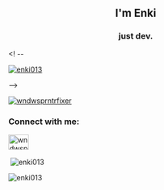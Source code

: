 <h2 align="center">I'm Enki</h2>
<h3 align="center">just dev.</h3>

<! --<p align="left"> <a href="https://github.com/ryo-ma/github-profile-trophy"><img src="https://github-profile-trophy.vercel.app/?username=enki013" alt="enki013" /></a> </p>-->

<p align="left"> <a href="https://twitter.com/wndwsprntrfixer" target="blank"><img src="https://img.shields.io/twitter/follow/wndwsprntrfixer?logo=twitter&style=for-the-badge" alt="wndwsprntrfixer" /></a> </p>

<h3 align="left">Connect with me:</h3>
<p align="left">
<a href="https://twitter.com/wndwsprntrfixer" target="blank"><img align="center" src="https://raw.githubusercontent.com/rahuldkjain/github-profile-readme-generator/master/src/images/icons/Social/twitter.svg" alt="wndwsprntrfixer" height="30" width="40" /></a>
</p>

<p>&nbsp;<img align="center" src="https://github-readme-stats.vercel.app/api?username=enki013&show_icons=true&locale=en" alt="enki013" /></p>

<p><img align="center" src="https://github-readme-streak-stats.herokuapp.com/?user=enki013&" alt="enki013" /></p>

